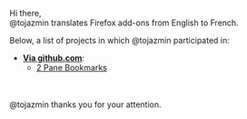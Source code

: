 Hi there,\
@tojazmin translates Firefox add-ons from English to French.

Below, a list of projects in which @tojazmin participated in:

- [**Via github.com**](https://github.com/explore):
  - [2 Pane Bookmarks](https://addons.mozilla.org/en-US/firefox/addon/2-pane-bookmarks/)

\
\
@tojazmin thanks you for your attention.
